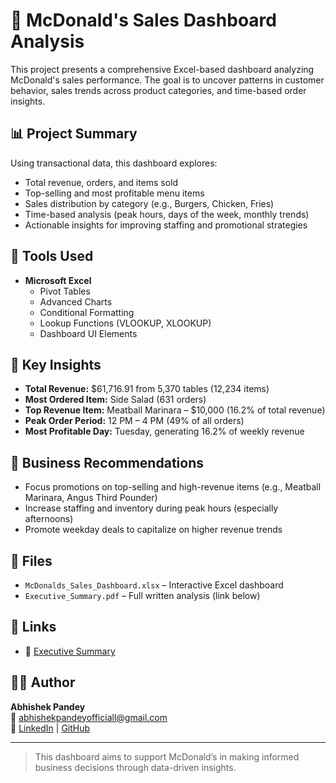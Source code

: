 # 🍔 McDonald's Sales Dashboard Analysis

This project presents a comprehensive Excel-based dashboard analyzing McDonald's sales performance. The goal is to uncover patterns in customer behavior, sales trends across product categories, and time-based order insights.

## 📊 Project Summary

Using transactional data, this dashboard explores:

- Total revenue, orders, and items sold
- Top-selling and most profitable menu items
- Sales distribution by category (e.g., Burgers, Chicken, Fries)
- Time-based analysis (peak hours, days of the week, monthly trends)
- Actionable insights for improving staffing and promotional strategies

## 🔧 Tools Used

- **Microsoft Excel**  
  - Pivot Tables  
  - Advanced Charts  
  - Conditional Formatting  
  - Lookup Functions (VLOOKUP, XLOOKUP)  
  - Dashboard UI Elements

## 📌 Key Insights

- **Total Revenue:** $61,716.91 from 5,370 tables (12,234 items)
- **Most Ordered Item:** Side Salad (631 orders)
- **Top Revenue Item:** Meatball Marinara – $10,000 (16.2% of total revenue)
- **Peak Order Period:** 12 PM – 4 PM (49% of all orders)
- **Most Profitable Day:** Tuesday, generating 16.2% of weekly revenue

## 🧠 Business Recommendations

- Focus promotions on top-selling and high-revenue items (e.g., Meatball Marinara, Angus Third Pounder)
- Increase staffing and inventory during peak hours (especially afternoons)
- Promote weekday deals to capitalize on higher revenue trends

## 📁 Files

- `McDonalds_Sales_Dashboard.xlsx` – Interactive Excel dashboard  
- `Executive_Summary.pdf` – Full written analysis (link below)

## 🔗 Links

- 📄 [Executive Summary](https://docs.google.com/document/d/1yuvFhOE-O37sPo52c6lKsnODhl1KhISOcLYl4flq2TM/edit?usp=sharing)

## 👨‍💻 Author

**Abhishek Pandey**  
📧 abhishekpandeyofficiall@gmail.com  
🔗 [LinkedIn](https://www.linkedin.com/in/abhishek-pandey1322) | [GitHub](https://github.com/abhishek-panday)

---

> This dashboard aims to support McDonald’s in making informed business decisions through data-driven insights.
